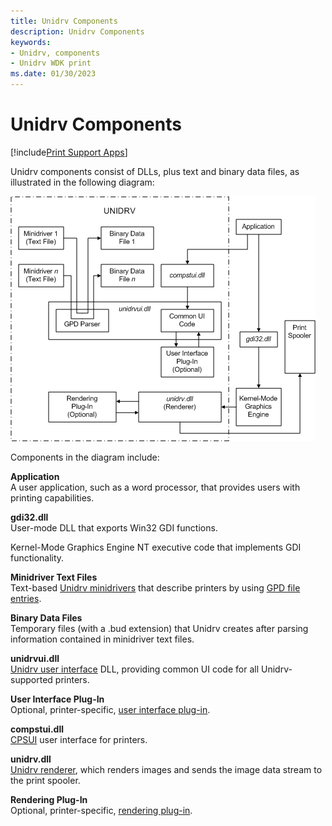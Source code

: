 ```yaml
---
title: Unidrv Components
description: Unidrv Components
keywords:
- Unidrv, components
- Unidrv WDK print
ms.date: 01/30/2023
---
```


# Unidrv Components

[!include[Print Support Apps](../includes/print-support-apps.md)]

Unidrv components consist of DLLs, plus text and binary data files, as illustrated in the following diagram:

![diagram illustrating how unidrv components consist of dlls, plus text and binary data files.](images/unidrvcm.png)

Components in the diagram include:

<a href="" id="application"></a>**Application**  
A user application, such as a word processor, that provides users with printing capabilities.

<a href="" id="gdi32-dll"></a>**gdi32.dll**  
User-mode DLL that exports Win32 GDI functions.

<a href="" id="kernel-mode-graphics-engine-------"></a>Kernel-Mode Graphics Engine
NT executive code that implements GDI functionality.

<a href="" id="minidriver-text-files"></a>**Minidriver Text Files**  
Text-based [Unidrv minidrivers](unidrv-minidrivers.md) that describe printers by using [GPD file entries](gpd-file-entries.md).

<a href="" id="binary-data-files"></a>**Binary Data Files**  
Temporary files (with a .bud extension) that Unidrv creates after parsing information contained in minidriver text files.

<a href="" id="unidrvui-dll"></a>**unidrvui.dll**  
[Unidrv user interface](unidrv-user-interface.md) DLL, providing common UI code for all Unidrv-supported printers.

<a href="" id="user-interface-plug-in"></a>**User Interface Plug-In**  
Optional, printer-specific, [user interface plug-in](user-interface-plug-ins.md).

<a href="" id="compstui-dll"></a>**compstui.dll**  
[CPSUI](common-property-sheet-user-interface.md) user interface for printers.

<a href="" id="unidrv-dll"></a>**unidrv.dll**  
[Unidrv renderer](unidrv-renderer.md), which renders images and sends the image data stream to the print spooler.

<a href="" id="rendering-plug-in"></a>**Rendering Plug-In**  
Optional, printer-specific, [rendering plug-in](rendering-plug-ins.md).
